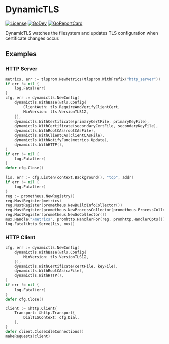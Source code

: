 # DynamicTLS
[![License](https://img.shields.io/badge/license-mit-blue.svg?style=flat-square)](https://raw.githubusercontent.com/abursavich/dynamictls/master/LICENSE)
[![GoDev](https://img.shields.io/badge/go.dev-reference-007d9c?logo=go&logoColor=white&style=flat-square)](https://pkg.go.dev/github.com/abursavich/dynamictls)
[![GoReportCard](https://goreportcard.com/badge/github.com/abursavich/dynamictls)](https://goreportcard.com/report/github.com/abursavich/dynamictls)

DynamicTLS watches the filesystem and updates TLS configuration when certificate changes occur.

## Examples

### HTTP Server

```go
metrics, err := tlsprom.NewMetrics(tlsprom.WithPrefix("http_server"))
if err != nil {
    log.Fatal(err)
}
cfg, err := dynamictls.NewConfig(
    dynamictls.WithBase(&tls.Config{
        ClientAuth: tls.RequireAndVerifyClientCert,
        MinVersion: tls.VersionTLS12,
    }),
    dynamictls.WithCertificate(primaryCertFile, primaryKeyFile),
    dynamictls.WithCertificate(secondaryCertFile, secondaryKeyFile),
    dynamictls.WithRootCAs(rootCAsFile),
    dynamictls.WithClientCAs(clientCAsFile),
    dynamictls.WithNotifyFunc(metrics.Update),
    dynamictls.WithHTTP(),
)
if err != nil {
    log.Fatal(err)
}
defer cfg.Close()

lis, err := cfg.Listen(context.Background(), "tcp", addr)
if err != nil {
    log.Fatal(err)
}
reg := prometheus.NewRegistry()
reg.MustRegister(metrics)
reg.MustRegister(prometheus.NewBuildInfoCollector())
reg.MustRegister(prometheus.NewProcessCollector(prometheus.ProcessCollectorOpts{}))
reg.MustRegister(prometheus.NewGoCollector())
mux.Handle("/metrics", promhttp.HandlerFor(reg, promhttp.HandlerOpts{}))
log.Fatal(http.Serve(lis, mux))
```

### HTTP Client

```go
cfg, err := dynamictls.NewConfig(
    dynamictls.WithBase(&tls.Config{
        MinVersion: tls.VersionTLS12,
    }),
    dynamictls.WithCertificate(certFile, keyFile),
    dynamictls.WithRootCAs(caFile),
    dynamictls.WithHTTP(),
)
if err != nil {
    log.Fatal(err)
}
defer cfg.Close()

client := &http.Client{
    Transport: &http.Transport{
        DialTLSContext: cfg.Dial,
    },
}
defer client.CloseIdleConnections()
makeRequests(client)
```